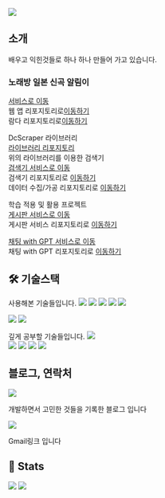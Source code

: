 ![](https://capsule-render.vercel.app/api?type=waving&color=91f48a&height=120&text=spiaminto's%20GitHub&animation=fadeIn&fontColor=4d4d4d&fontSize=50)

소개
--

배우고 익힌것들로 하나 하나 만들어 가고 있습니다.

### 노래방 일본 신곡 알림이  
<a href="https://jsongnoti.com" target="_blank"> 서비스로 이동 </a>  
웹 앱 리포지토리로[이동하기](https://github.com/spiaminto/JsongNoti-web)   
람다 리포지토리로[이동하기](https://github.com/spiaminto/JsongNoti)

DcScraper 라이브러리   
[라이브러리 리포지토리](https://github.com/spiaminto/DcScraper)   
위의 라이브러리를 이용한 검색기   
<a href="http://spia.ap-northeast-2.elasticbeanstalk.com/gitgallsearch" target="_blank">검색기 서비스로 이동</a>  
검색기 리포지토리로 [이동하기](https://github.com/spiaminto/GitGallSearch)   
데이터 수집/가공 리포지토리로 [이동하기](https://github.com/spiaminto/GitGallSearchBack)

학습 적용 및 활용 프로젝트  
<a href="http://spia.ap-northeast-2.elasticbeanstalk.com/spiaboards/boards" target="_blank">게시판 서비스로 이동</a>  
게시판 서비스 리포지토리로 [이동하기](https://github.com/spiaminto/boardJpa)  

<a href="http://spia.ap-northeast-2.elasticbeanstalk.com/spiachat/lobby" target="_blank">채팅 with GPT 서비스로 이동</a>  
채팅 with GPT 리포지토리로 [이동하기](https://github.com/spiaminto/spiaChat)

🛠️ 기술스택
---------------
사용해본 기술들입니다.
![](https://img.shields.io/badge/HTML-e34f26?style=flat-square&logo=HTML5&logoColor=white)
![](https://img.shields.io/badge/CSS-1592b6?style=flat-square&logo=CSS3&logoColor=white)
![](https://img.shields.io/badge/Bootstrap-795eb3?style=flat-square&logo=Bootstrap&logoColor=white)
![](https://img.shields.io/badge/Javascript-f7df1e?style=flat-square&logo=Javascript&logoColor=white)
![](https://img.shields.io/badge/Jquery-0769ad?style=flat-square&logo=Jquery&logoColor=white)  

![](https://img.shields.io/badge/ElasticBeanstalk-dd6d33?style=flat-square&logo=AmazonWebServices&logoColor=white) 
![](https://img.shields.io/badge/AWSLambda-ffba75?style=flat-square&logo=AWSLambda&logoColor=white) 

  
깊게 공부할 기술들입니다.
![](https://img.shields.io/badge/Java-007396?style=flat-square&logo=Java&logoColor=white)   
![](https://img.shields.io/badge/SpringBoot-6DB33F?style=flat-square&logo=Spring-Boot&logoColor=white) 
![](https://img.shields.io/badge/MySQL-4479A1?style=flat-square&logo=MySQL&logoColor=white) 
![](https://img.shields.io/badge/PostgreSQL-3776ab?style=flat-square&logo=PostgreSQL&logoColor=white)
![](https://img.shields.io/badge/AmazonAWS-FF7F00?style=flat-square&logo=AmazonWebServices&logoColor=white)



블로그, 연락처
----------------
[![](https://img.shields.io/badge/Tistory-000000?style=flat-square&logo=Tistory&logoColor=white&link=https://spiaminto.tistory.com/)](https://spiaminto.tistory.com/)
  
개발하면서 고민한 것들을 기록한 블로그 입니다

[![](https://img.shields.io/badge/Gmail-EA4335?style=flat-square&logo=Gmail&logoColor=white&link=mailto:spiaminto@gmail.com)](mailto:spiaminto@gmail.com)

Gmail링크 입니다

🏅 Stats
--------

![](https://github-readme-stats.vercel.app/api?username=spiaminto&bg_color=180,00000000,00000000&title_color=4d4d4d&text_color=4d4d4d) ![](https://github-readme-stats.vercel.app/api/top-langs/?username=spiaminto&layout=compact&bg_color=180,00000000,00000000&title_color=4d4d4d&text_color=4d4d4d)